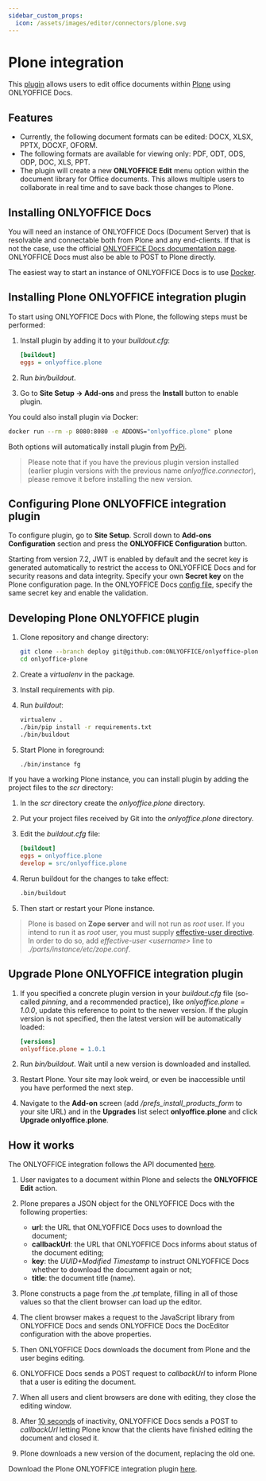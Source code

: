 ```yaml
---
sidebar_custom_props:
  icon: /assets/images/editor/connectors/plone.svg
---
```


# Plone integration

This [plugin](https://github.com/ONLYOFFICE/onlyoffice-plone) allows users to edit office documents within [Plone](https://plone.org/) using ONLYOFFICE Docs.

## Features

- Currently, the following document formats can be edited: DOCX, XLSX, PPTX, DOCXF, OFORM.
- The following formats are available for viewing only: PDF, ODT, ODS, ODP, DOC, XLS, PPT.
- The plugin will create a new **ONLYOFFICE Edit** menu option within the document library for Office documents. This allows multiple users to collaborate in real time and to save back those changes to Plone.

## Installing ONLYOFFICE Docs

You will need an instance of ONLYOFFICE Docs (Document Server) that is resolvable and connectable both from Plone and any end-clients. If that is not the case, use the official [ONLYOFFICE Docs documentation page](https://helpcenter.onlyoffice.com/server/linux/document/linux-installation.aspx). ONLYOFFICE Docs must also be able to POST to Plone directly.

The easiest way to start an instance of ONLYOFFICE Docs is to use [Docker](https://github.com/onlyoffice/Docker-DocumentServer).

## Installing Plone ONLYOFFICE integration plugin

To start using ONLYOFFICE Docs with Plone, the following steps must be performed:

1. Install plugin by adding it to your *buildout.cfg*:

   ``` ini
   [buildout]
   eggs = onlyoffice.plone
   ```

2. Run *bin/buildout*.

3. Go to **Site Setup -> Add-ons** and press the **Install** button to enable plugin.

You could also install plugin via Docker:

``` sh
docker run --rm -p 8080:8080 -e ADDONS="onlyoffice.plone" plone
```

Both options will automatically install plugin from [PyPi](https://pypi.org/project/onlyoffice.plone/).

> Please note that if you have the previous plugin version installed (earlier plugin versions with the previous name *onlyoffice.connector*), please remove it before installing the new version.

## Configuring Plone ONLYOFFICE integration plugin

To configure plugin, go to **Site Setup**. Scroll down to **Add-ons Configuration** section and press the **ONLYOFFICE Configuration** button.

Starting from version 7.2, JWT is enabled by default and the secret key is generated automatically to restrict the access to ONLYOFFICE Docs and for security reasons and data integrity. Specify your own **Secret key** on the Plone configuration page. In the ONLYOFFICE Docs [config file](../../additional-api/signature/signature.md), specify the same secret key and enable the validation.

## Developing Plone ONLYOFFICE plugin

1. Clone repository and change directory:

   ``` sh
   git clone --branch deploy git@github.com:ONLYOFFICE/onlyoffice-plone.git
   cd onlyoffice-plone
   ```

2. Create a *virtualenv* in the package.

3. Install requirements with pip.

4. Run *buildout*:

   ``` sh
   virtualenv .
   ./bin/pip install -r requirements.txt
   ./bin/buildout
   ```

5. Start Plone in foreground:

   ``` sh
   ./bin/instance fg
   ```

If you have a working Plone instance, you can install plugin by adding the project files to the *scr* directory:

1. In the *scr* directory create the *onlyoffice.plone* directory.

2. Put your project files received by Git into the *onlyoffice.plone* directory.

3. Edit the *buildout.cfg* file:

   ``` ini
   [buildout]
   eggs = onlyoffice.plone
   develop = src/onlyoffice.plone
   ```

4. Rerun buildout for the changes to take effect:

   ``` sh
   .bin/buildout
   ```

5. Then start or restart your Plone instance.

> Plone is based on **Zope server** and will not run as *root* user. If you intend to run it as *root* user, you must supply [effective-user directive](https://zope.readthedocs.io/en/2.12/SETUID.html). In order to do so, add *effective-user \<username>* line to *./parts/instance/etc/zope.conf*.

## Upgrade Plone ONLYOFFICE integration plugin

1. If you specified a concrete plugin version in your *buildout.cfg* file (so-called *pinning*, and a recommended practice), like *onlyoffice.plone = 1.0.0*, update this reference to point to the newer version. If the plugin version is not specified, then the latest version will be automatically loaded:

   ``` ini
   [versions]
   onlyoffice.plone = 1.0.1
   ```

2. Run *bin/buildout*. Wait until a new version is downloaded and installed.

3. Restart Plone. Your site may look weird, or even be inaccessible until you have performed the next step.

4. Navigate to the **Add-on** screen (add */prefs\_install\_products\_form* to your site URL) and in the **Upgrades** list select **onlyoffice.plone** and click **Upgrade onlyoffice.plone**.

## How it works

The ONLYOFFICE integration follows the API documented [here](../basic-concepts.md).

1. User navigates to a document within Plone and selects the **ONLYOFFICE Edit** action.

2. Plone prepares a JSON object for the ONLYOFFICE Docs with the following properties:

   - **url**: the URL that ONLYOFFICE Docs uses to download the document;
   - **callbackUrl**: the URL that ONLYOFFICE Docs informs about status of the document editing;
   - **key**: the *UUID+Modified Timestamp* to instruct ONLYOFFICE Docs whether to download the document again or not;
   - **title**: the document title (name).

3. Plone constructs a page from the *.pt* template, filling in all of those values so that the client browser can load up the editor.

4. The client browser makes a request to the JavaScript library from ONLYOFFICE Docs and sends ONLYOFFICE Docs the DocEditor configuration with the above properties.

5. Then ONLYOFFICE Docs downloads the document from Plone and the user begins editing.

6. ONLYOFFICE Docs sends a POST request to *callbackUrl* to inform Plone that a user is editing the document.

7. When all users and client browsers are done with editing, they close the editing window.

8. After [10 seconds](../how-it-works/saving-file.md#save-delay) of inactivity, ONLYOFFICE Docs sends a POST to *callbackUrl* letting Plone know that the clients have finished editing the document and closed it.

9. Plone downloads a new version of the document, replacing the old one.

Download the Plone ONLYOFFICE integration plugin [here](https://github.com/ONLYOFFICE/onlyoffice-plone).
